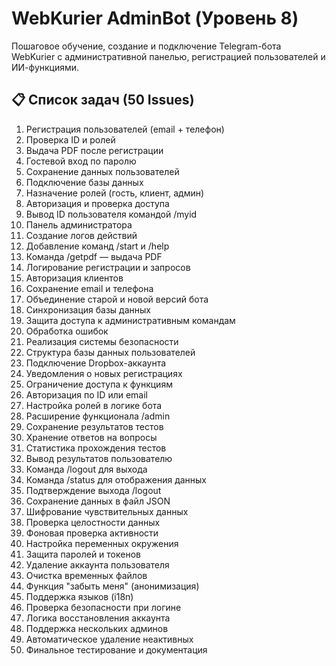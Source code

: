 # WebKurier AdminBot (Уровень 8)

Пошаговое обучение, создание и подключение Telegram-бота WebKurier с административной панелью, регистрацией пользователей и ИИ-функциями.

## 📋 Список задач (50 Issues)

1. Регистрация пользователей (email + телефон)  
2. Проверка ID и ролей  
3. Выдача PDF после регистрации  
4. Гостевой вход по паролю  
5. Сохранение данных пользователей  
6. Подключение базы данных  
7. Назначение ролей (гость, клиент, админ)  
8. Авторизация и проверка доступа  
9. Вывод ID пользователя командой /myid  
10. Панель администратора  
11. Создание логов действий  
12. Добавление команд /start и /help  
13. Команда /getpdf — выдача PDF  
14. Логирование регистрации и запросов  
15. Авторизация клиентов  
16. Сохранение email и телефона  
17. Объединение старой и новой версий бота  
18. Синхронизация базы данных  
19. Защита доступа к административным командам  
20. Обработка ошибок  
21. Реализация системы безопасности  
22. Структура базы данных пользователей  
23. Подключение Dropbox-аккаунта  
24. Уведомления о новых регистрациях  
25. Ограничение доступа к функциям  
26. Авторизация по ID или email  
27. Настройка ролей в логике бота  
28. Расширение функционала /admin  
29. Сохранение результатов тестов  
30. Хранение ответов на вопросы  
31. Статистика прохождения тестов  
32. Вывод результатов пользователю  
33. Команда /logout для выхода  
34. Команда /status для отображения данных  
35. Подтверждение выхода /logout  
36. Сохранение данных в файл JSON  
37. Шифрование чувствительных данных  
38. Проверка целостности данных  
39. Фоновая проверка активности  
40. Настройка переменных окружения  
41. Защита паролей и токенов  
42. Удаление аккаунта пользователя  
43. Очистка временных файлов  
44. Функция "забыть меня" (анонимизация)  
45. Поддержка языков (i18n)  
46. Проверка безопасности при логине  
47. Логика восстановления аккаунта  
48. Поддержка нескольких админов  
49. Автоматическое удаление неактивных  
50. Финальное тестирование и документация  